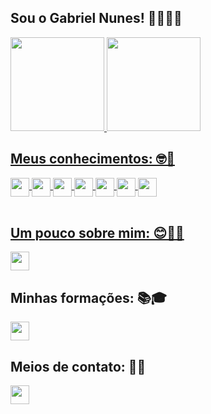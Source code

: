 ## Sou o Gabriel Nunes! 👩🏻‍💻📱

<div align="">
<a href="https://www.linkedin.com/in/nunes1909/">
<img height="150em" src="https://github-readme-stats.vercel.app/api?username=nunes1909&show_icons=true&theme=aura&include_all_commits=true&count_private=true"/>
<img height="150em" src="https://github-readme-stats.vercel.app/api/top-langs/?username=nunes1909&layout=compact&langs_count=3&theme=aura"/>

<!--   ![Snake animation](https://github.com/nunes1909/nunes1909/blob/output/github-contribution-grid-snake.svg) -->
</div> 

## Meus conhecimentos: 🤓💭
<div align="">  
<div>
  <img align="center" height="30" src="https://img.shields.io/badge/Android-3DDC84?&style=flat&logo=Android&logoColor=white">
  <img align="center" height="30" src="https://img.shields.io/badge/Kotlin-8a2be2?&style=flat&logo=kotlin&logoColor=white">
  <img align="center" height="30" src="https://img.shields.io/badge/Java-ED8B00?style=flat&logo=CoffeeScript&logoColor=white">
  <img align="center" height="30" src="https://img.shields.io/badge/Flutter-00B9F0?style=flat&logo=flutter&logoColor=white">
  <img align="center" height="30" src="https://img.shields.io/badge/Dart-013264?style=flat&logo=dart&logoColor=white">
  <img align="center" height="30" src="https://img.shields.io/badge/Kotlin%20Spring%20Boot-993399?style=flat&logo=spring&logoColor=white">
  <img align="center" height="30" src="https://img.shields.io/badge/Go-0078D6?style=flat&logo=GoLand&logoColor=white">
</div>
<!-- 
<br>
<div>
  <img align="center" height="30" src="https://img.shields.io/badge/Kotlin%20Spring%20Boot-993399?style=flat&logo=spring&logoColor=white">
  <img align="center" height="30" src="https://img.shields.io/badge/Go-0078D6?style=flat&logo=GoLand&logoColor=white">
</div>
-->

<!--
<div style="display: inline_block">
  <img align="center" height="30" src="https://img.shields.io/badge/PostgreSQL-316192?style=flat&logo=postgresql&logoColor=white">
  <img align="center" height="30" src="https://img.shields.io/badge/Oracle-ab212e?style=flat&logo=oracle&logoColor=white">
  <img align="center" height="30" src="https://img.shields.io/badge/MySQL-00000F?style=flat&logo=mysql&logoColor=white">    
</div>

<div style="display: inline_block"><br>
  <img align="center" height="30" src="https://img.shields.io/badge/Android-3DDC84?style=flat&logo=android&logoColor=white">
  <img align="center" height="30" src="https://img.shields.io/badge/Windows-0078D6?style=flat&logo=windows&logoColor=white">
  <img align="center" height="30" src="https://img.shields.io/badge/Ubuntu-E95420?style=flat&logo=ubuntu&logoColor=white">
</div> 
-->
</div><br>

## Um pouco sobre mim: 😊🤘🏻
<div align="">
<a href="https://github.com/nunes1909/nunes1909/wiki/Sobre-mim" target="_blank">
  <img height="30" src="https://img.shields.io/badge/Sobre mim-181717?style=flat&logo=GitHub&logoColor=white" target="_blank">
</a>
</div>

## Minhas formações: 📚🎓
<div align="">
<a href="https://github.com/nunes1909/nunes1909/wiki/Forma%C3%A7%C3%B5es-e-certificados" target="_blank">
  <img height="30" src="https://img.shields.io/badge/Formações-181717?style=flat&logo=GitHub&logoColor=white" target="_blank">
</a>
</div>

## Meios de contato: 📧📞
<div align="">
<a href="https://github.com/nunes1909/nunes1909/wiki/Contatos" target="_blank">
  <img height="30" src="https://img.shields.io/badge/Contatos-181717?style=flat&logo=GitHub&logoColor=white" target="_blank">
</a>
</div>
